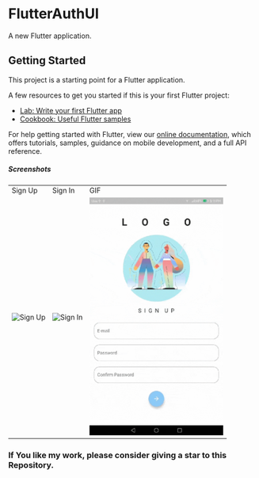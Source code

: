 # FlutterAuthUI

A new Flutter application.

## Getting Started

This project is a starting point for a Flutter application.

A few resources to get you started if this is your first Flutter project:

- [Lab: Write your first Flutter app](https://flutter.dev/docs/get-started/codelab)
- [Cookbook: Useful Flutter samples](https://flutter.dev/docs/cookbook)

For help getting started with Flutter, view our
[online documentation](https://flutter.dev/docs), which offers tutorials,
samples, guidance on mobile development, and a full API reference.

##### Screenshots

<table bgcolor=""#fafafa>
  <tr><td> Sign Up </td> <td> Sign In </td>  <td> GIF </td></tr>
  <tr><td><img src="https://i.ibb.co/rpzTHFB/Screenshot-20190714-151043.png" alt="Sign Up" width = 270 height = 480 ></td>
    <td><img src = "https://i.ibb.co/7gdRFZn/Screenshot-20190714-151048.png" alt ="Sign In" width = 270 height = 480 ></td>
    <td><img src = "/misc/GIF-190714_151842.gif" width = 270 height = 480 ></td>
  </tr>
  </table>
      
### If You like my work, please consider giving a star to this Repository.
